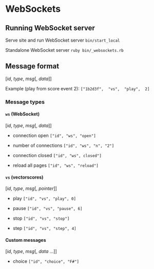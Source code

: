 # WebSockets

## Running WebSocket server

Serve site and run WebSocket server
`bin/start_local`

Standalone WebSocket server
`ruby bin/_websockets.rb`

## Message format
[*id*, *type*, *msg*[, *data*]]

Example (play from score event 2):
`["1b2d3f",  "vs",  "play",  2]`


### Message types

#### `ws` (WebSocket)
[*id*, *type*, *msg*[, *data*]]

- connection open
`["id", "ws", "open"]`

- number of connections
`["id", "ws", "n", "2"]`

- connection closed
`["id", "ws", closed"]`

- reload all pages
`["id", "ws", "reload"]`

#### `vs` (vectorscores)
[*id*, *type*, *msg*[, *pointer*]]

- play
`["id", "vs", "play", 0]`

- pause
`["id", "vs", "pause", 6]`

- stop
`["id", "vs", "stop"]`

- step
`["id", "vs", "step", 4]`


#### Custom messages
[*id*, *type*, *msg*[, *data* ...]]

- choice
`["id", "choice", "F#"]`
